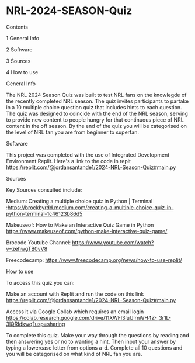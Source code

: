 # NRL-2024-SEASON-Quiz

Contents

1 General Info

2 Software

3 Sources

4 How to use


General Info

The NRL 2024 Season Quiz was built to test NRL fans on the knowlegde of the recently completed NRL season. The quiz invites participants to partake in a 10 multiple choice question quiz that includes hints to each question. The quiz was designed to coincide with the end of the NRL season, serving to provide new content to  people hungry for that continuous piece of NRL content in the off season. By the end of the quiz you will be categorised on the level of NRL fan you are from beginner to superfan.

Software

This project was completed with the use of Integrated Development Environment Replit. 
Here's a link to the code in replt https://replit.com/@jordansantande1/2024-NRL-Season-Quiz#main.py 

Sources

Key Sources consulted include:

Medium: Creating a multiple choice quiz in Python | Terminal :https://brockbyrdd.medium.com/creating-a-multiple-choice-quiz-in-python-terminal-1c46123b86d5

Makeuseof: How to Make an Interactive Quiz Game in Python https://www.makeuseof.com/python-make-interactive-quiz-game/

Brocode Youtube Channel: https://www.youtube.com/watch?v=zehwgTB0vV8

Freecodecamp: https://www.freecodecamp.org/news/how-to-use-replit/

How to use

To access this quiz you can:

Make an account with Replit and run the code on this link https://replit.com/@jordansantande1/2024-NRL-Season-Quiz#main.py 

Access it via Google Collab which requires an email login https://colab.research.google.com/drive/11XWFl3IuUlrnWH4Z-_3r1L-3lQRIdkwq?usp=sharing

To complete this quiz. Make your way through the questions by reading and then answering yes or no to wanting a hint. Then input your answer by typing a lowercase letter from options a-d. Complete all 10 questions and you will be categorised on what kind of NRL fan you are.

